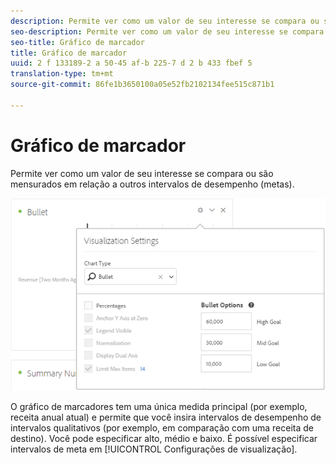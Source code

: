 ```yaml
---
description: Permite ver como um valor de seu interesse se compara ou são mensurados em relação a outros intervalos de desempenho (metas).
seo-description: Permite ver como um valor de seu interesse se compara ou são mensurados em relação a outros intervalos de desempenho (metas).
seo-title: Gráfico de marcador
title: Gráfico de marcador
uuid: 2 f 133189-2 a 50-45 af-b 225-7 d 2 b 433 fbef 5
translation-type: tm+mt
source-git-commit: 86fe1b3650100a05e52fb2102134fee515c871b1

---
```



# Gráfico de marcador

Permite ver como um valor de seu interesse se compara ou são mensurados em relação a outros intervalos de desempenho (metas).

![](assets/bullet-image.png)

O gráfico de marcadores tem uma única medida principal (por exemplo, receita anual atual) e permite que você insira intervalos de desempenho de intervalos qualitativos (por exemplo, em comparação com uma receita de destino). Você pode especificar alto, médio e baixo. É possível especificar intervalos de meta em [!UICONTROL Configurações de visualização].
